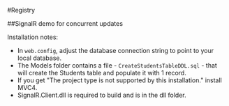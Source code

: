 #Registry

##SignalR demo for concurrent updates

Installation notes:

- In `web.config`, adjust the database connection string to point to your local database.
- The Models folder contains a file - `CreateStudentsTableDDL.sql` - that will create the Students table and populate it with 1 record.
- If you get "The project type is not supported by this installation." install MVC4.
- SignalR.Client.dll is required to build and is in the dll folder.

